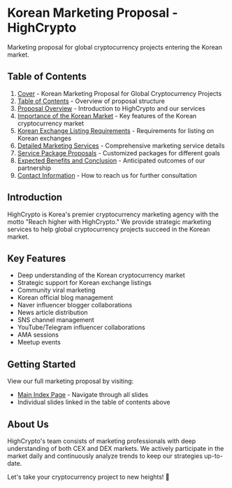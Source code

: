 # Korean Marketing Proposal - HighCrypto

Marketing proposal for global cryptocurrency projects entering the Korean market.

## Table of Contents

1. [Cover](./slide%201.html) - Korean Marketing Proposal for Global Cryptocurrency Projects
2. [Table of Contents](./slide%202.html) - Overview of proposal structure
3. [Proposal Overview](./slide%203.html) - Introduction to HighCrypto and our services
4. [Importance of the Korean Market](./slide%204-17.html) - Key features of the Korean cryptocurrency market
5. [Korean Exchange Listing Requirements](./slide%205-5.html) - Requirements for listing on Korean exchanges
6. [Detailed Marketing Services](./slide%206-3.html) - Comprehensive marketing service details
7. [Service Package Proposals](./slide%207-4.html) - Customized packages for different goals
8. [Expected Benefits and Conclusion](./slide%208-1.html) - Anticipated outcomes of our partnership
9. [Contact Information](./slide%209.html) - How to reach us for further consultation

## Introduction

HighCrypto is Korea's premier cryptocurrency marketing agency with the motto "Reach higher with HighCrypto." We provide strategic marketing services to help global cryptocurrency projects succeed in the Korean market.

## Key Features

- Deep understanding of the Korean cryptocurrency market
- Strategic support for Korean exchange listings
- Community viral marketing
- Korean official blog management
- Naver influencer blogger collaborations
- News article distribution
- SNS channel management
- YouTube/Telegram influencer collaborations
- AMA sessions
- Meetup events

## Getting Started

View our full marketing proposal by visiting:

- [Main Index Page](./index.html) - Navigate through all slides
- Individual slides linked in the table of contents above

## About Us

HighCrypto's team consists of marketing professionals with deep understanding of both CEX and DEX markets. We actively participate in the market daily and continuously analyze trends to keep our strategies up-to-date.

Let's take your cryptocurrency project to new heights! 🚀
